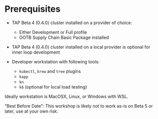 # Prerequisites

-   TAP Beta 4 (0.4.0) cluster installed on a provider of choice:
    - Either Development or Full profile
    - OOTB Supply Chain Basic Package installed

-   TAP Beta 4 (0.4.0) cluster installed on a local provider is
    optional for inner loop development

-   Developer workstation with following tools:
    - `kubectl`, `krew` and `tree` plugins
    - `kapp`
    - `kn`
    - `k6` (optional for local load testing)

Ideally workstation is MacOSX, Linux, or Windows with WSL.

"Best Before Date":
This workshop is likely not to work as-is on Beta 5
or later, use at your own risk.
